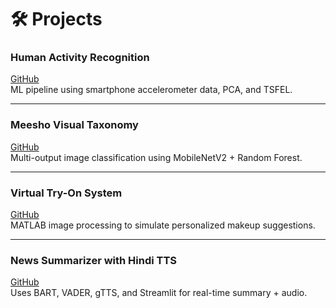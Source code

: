 # 🛠 Projects

### Human Activity Recognition
[GitHub](https://github.com/Varuni13/Human-Activity-Recognition-HAR-.git)  
ML pipeline using smartphone accelerometer data, PCA, and TSFEL.

---

### Meesho Visual Taxonomy
[GitHub](https://github.com/Varuni13/Meesho_Attributes_Predictions.git)  
Multi-output image classification using MobileNetV2 + Random Forest.

---

### Virtual Try-On System
[GitHub](https://github.com/Varuni13/Beauty_and_the_Pandemic.git)  
MATLAB image processing to simulate personalized makeup suggestions.

---

### News Summarizer with Hindi TTS
[GitHub](https://github.com/Varuni13/NewsSummarize)  
Uses BART, VADER, gTTS, and Streamlit for real-time summary + audio.
